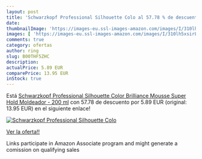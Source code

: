 ```yaml
---
layout: post
title: 'Schwarzkopf Professional Silhouette Colo al 57.78 % de descuento'
date: 
thumbnailImage: 'https://images-eu.ssl-images-amazon.com/images/I/310lh5xsirL._SL200_.jpg'
images: [ 'https://images-eu.ssl-images-amazon.com/images/I/310lh5xsirL._SL200_.jpg' ]
comments: true
category: ofertas
author: ring
slug: B00THF5ZHC
description:
actualPrice: 5.89 EUR
comparePrice: 13.95 EUR
inStock: true
---
```


Está [Schwarzkopf Professional Silhouette Color Brilliance Mousse Super Hold Moldeador - 200 ml](https://www.amazon.es/dp/B00THF5ZHC/?tag=tolees-21) con 57.78 de descuento por 5.89 EUR (original: 13.95 EUR) en el siguiente enlace!

[![Schwarzkopf Professional Silhouette Colo](https://images-eu.ssl-images-amazon.com/images/I/310lh5xsirL._SL200_.jpg)](https://www.amazon.es/dp/B00THF5ZHC/?tag=tolees-21)

[Ver la oferta!!](https://www.amazon.es/dp/B00THF5ZHC/?tag=tolees-21)

Links participate in Amazon Associate program and might generate a comission on qualifying sales


